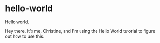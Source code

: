# hello-world
Hello world.

Hey there. It's me, Christine, and I'm using the Hello World tutorial to figure out how to use this.

